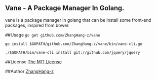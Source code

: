 Vane - A Package Manager In Golang.
---------------------------------------

vane is a package manager in golang that can be install some front-end packages, inspired from bower.

##Usage
`go get github.com/ZhangHang-z/vane`

`go install $GOPATH/github.com/ZhangHang-z/vane/bin/vane-cli.go`

`./$GOPATH/bin/vane-cli install git://github.com/jquery/jquery`

##License
[The MIT License](./LICENSE)


##Author
[ZhangHang-z](https://github.com/ZhangHang-z)